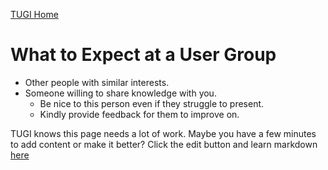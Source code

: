 ﻿[TUGI Home](http://tugi.info "TUGI Home Page")

# What to Expect at a User Group

- Other people with similar interests.
- Someone willing to share knowledge with you. 
  - Be nice to this person even if they struggle to present.
  - Kindly provide feedback for them to improve on.

TUGI knows this page needs a lot of work. Maybe you have a few minutes to add content or make it better? Click the edit button and learn markdown [here](https://github.com/adam-p/markdown-here/wiki/Markdown-Cheatsheet#tables)